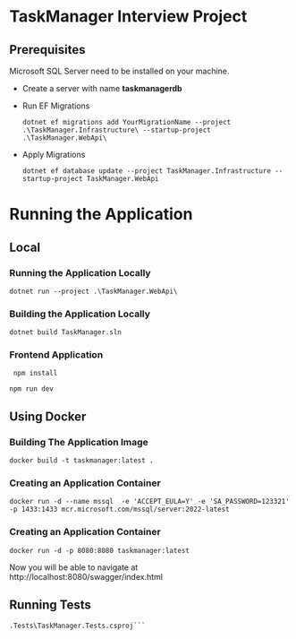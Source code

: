 # TaskManager Interview Project

##  Prerequisites
Microsoft SQL Server need to be installed on your machine.
* Create a server with name **taskmanagerdb**

* Run EF Migrations

  ```dotnet ef migrations add YourMigrationName --project .\TaskManager.Infrastructure\ --startup-project .\TaskManager.WebApi\```
* Apply Migrations

  ```dotnet ef database update --project TaskManager.Infrastructure --startup-project TaskManager.WebApi```

# Running the Application

## Local

### Running the Application Locally

```dotnet run --project .\TaskManager.WebApi\```

### Building the Application Locally

```dotnet build TaskManager.sln```

### Frontend Application

``` npm install```

```npm run dev```

## Using Docker

### Building The Application Image

```docker build -t taskmanager:latest .```

### Creating an Application Container
```docker run -d --name mssql  -e 'ACCEPT_EULA=Y' -e 'SA_PASSWORD=123321' -p 1433:1433 mcr.microsoft.com/mssql/server:2022-latest ```

### Creating an Application Container
```docker run -d -p 8080:8080 taskmanager:latest```

Now you will be able to navigate at http://localhost:8080/swagger/index.html


## Running Tests

```dotnet test .\TaskManager
.Tests\TaskManager.Tests.csproj```



